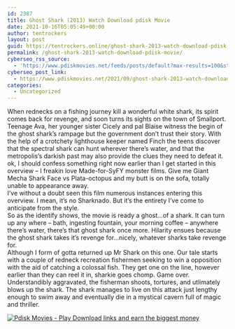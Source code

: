 ```yaml
---
id: 2387
title: Ghost Shark (2013) Watch Download pdisk Movie
date: 2021-10-16T05:05:49+00:00
author: tentrockers
layout: post
guid: https://tentrockers.online/ghost-shark-2013-watch-download-pdisk-movie/
permalink: /ghost-shark-2013-watch-download-pdisk-movie/
cyberseo_rss_source:
  - 'https://www.pdiskmovies.net/feeds/posts/default?max-results=100&start-index=201'
cyberseo_post_link:
  - https://www.pdiskmovies.net/2021/09/ghost-shark-2013-watch-download-pdisk.html
categories:
  - Uncategorized
---
```

<div>
  <div>
    <span>When rednecks on a fishing journey kill a wonderful white shark, its spirit comes back for revenge, and soon turns its sights on the town of Smallport. Teenage Ava, her younger sister Cicely and pal Blaise witness the begin of the ghost shark’s rampage but the government don’t trust their story. With the help of a crotchety lighthouse keeper named Finch the teens discover that the spectral shark can hunt wherever there’s water, and that the metropolis’s darkish past may also provide the clues they need to defeat it.</span>
  </div>
  
  <div>
    <span>ok, I should confess something right now earlier than I get started in this overview – I freakin love Made-for-SyFY monster films. Give me Giant Mecha Shark Face vs Plata-octopus and my butt is on the sofa, totally unable to appearance away.</span>
  </div>
  
  <div>
    <span>I’ve without a doubt seen this film numerous instances entering this overview. I mean, it’s no Sharknado. But it’s the entirety I’ve come to anticipate from the style.</span>
  </div>
  
  <div>
    <span>So as the identify shows, the movie is ready a ghost…of a shark. It can turn up any where – bath, ingesting fountain, your morning coffee – anywhere there’s water, there’s that ghost shark once more. Hilarity ensues because the ghost shark takes it’s revenge for…nicely, whatever sharks take revenge for.</span>
  </div>
  
  <div>
    <span>Although I form of gotta returned up Mr Shark on this one. Our tale starts with a couple of redneck recreation fishermen seeking to win a opposition with the aid of catching a colossal fish. They get one on the line, however earlier than they can reel it in, sharkie goes chomp. Game over. Understandibly aggravated, the fisherman shoots, tortures, and utlimately blows up the shark. The shark manages to live on this attack just lengthy enough to swim away and eventually die in a mystical cavern full of magic and thriller.</span>
  </div>
</div>

[![](https://1.bp.blogspot.com/-a93bp85aB6g/YUXjACCiX3I/AAAAAAAAbQE/GHmPI7h0af0tqn6tYzd0cdrDv9Hu9LUSACLcBGAsYHQ/s16000/Play_it_New-removebg-preview.png "Pdisk Movies - Play Download links and earn the biggest money")](https://pdisklink.com/1/bnYybHdsMDAxM2x0?dn=1)
